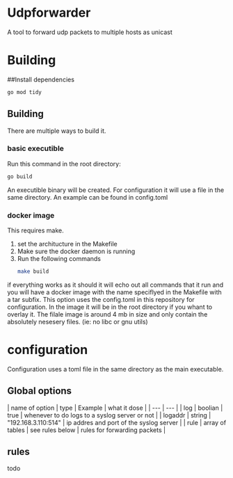 # Udpforwarder
A tool to forward udp packets to multiple hosts as unicast

# Building
##Install dependencies
```bash
go mod tidy
```
## Building
There are multiple ways to build it.
### basic executible
Run this command in the root directory:
```bash
go build
```
An executible binary will be created. For configuration it will use a file in the same directory. An example can be found in config.toml
### docker image
This requires make.  
1. set the architucture in the Makefile
2. Make sure the docker daemon is running
3. Run the following commands
   ```bash
   make build
   ```
if everything works as it should it will echo out all commands that it run and you will have a docker image with the name speciflyed in the Makefile with a tar subfix.
This option uses the config.toml in this repository for configuration. In the image it will be in the root directory if you whant to overlay it.
The filale image is around 4 mb in size and only contain the absolutely nesesery files. (ie: no libc or gnu utils)

# configuration
Configuration uses a toml file in the same directory as the main executable.
## Global options
| name of option   | type   | Example   | what it dose   |
| --- | --- |
| log | boolian | true | whenever to do logs to a syslog server or not |
| logaddr | string | "192.168.3.110:514" | ip addres and port of the syslog server |
| rule | array of tables | see rules below | rules for forwarding packets |

## rules
todo
